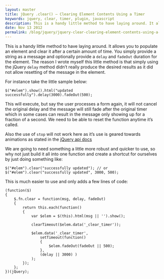 ```yaml
---
layout: master
title: jQuery .clear() – Clearing Element Contents Using a Timer
keywords: jquery, clear, timer, plugin, javascript
description: This is a handy little method to have laying around. It allows you to populate an element and clear it after a certain amount of time.
date: Nov 13 2012
permalink: /blog/jquery/jquery-clear-clearing-element-contents-using-a-timer
---
```


This is a handy little method to have laying around. It allows you to populate an element and clear it after a certain amount of time. You simply provide a string as a message and optionally provide a `delay` and `fadeOut` duration for the element. The reason I wrote myself this little method is that simply using the jQuery `delay` method didn’t really produce the desired results as it did not allow resetting of the message in the element.

For instance take the little sample below:

~~~
$("#elem").show().html("updated successfully").delay(3000).fadeOut(500);
~~~

This will execute, but say the user processes a form again, it will not cancel the original delay and the message will still fade after the original timer which in some cases can result in the message only showing up for a fraction of a second. We need to be able to reset the function anytime it’s called.

Also the use of `stop` will not work here as it’s use is geared towards animations as stated in the [jQuery api docs](http://api.jquery.com/delay)

We are going to need something a little more robust and quicker to use, so why not just build it all into one function and create a shortcut for ourselves by just doing something like:

~~~
$("#elem").clear("successfully updated"); // or
$("#elem").clear("successfully updated", 3000, 500);
~~~

This is much easier to use and only adds a few lines of code:

~~~
(function($)
{
    $.fn.clear = function(msg, delay, fadeOut)
    {
        return this.each(function()
        {
            var $elem = $(this).html(msg || '').show();

            clearTimeout($elem.data('_clear_timer'));

            $elem.data('_clear_timer',
                setTimeout(function()
                {
                    $elem.fadeOut(fadeOut || 500);
                },
                (delay || 3000) )
            );
        });
    };
})(jQuery);
~~~